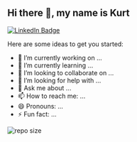 ## Hi there 👋, my name is Kurt

[![LinkedIn Badge](https://img.shields.io/badge/My-LinkedIn-teal)](https://www.linkedin.com/in/kurt-mcauliffe/)

Here are some ideas to get you started:

- 🔭 I’m currently working on ...
- 🌱 I’m currently learning ...
- 👯 I’m looking to collaborate on ...
- 🤔 I’m looking for help with ...
- 💬 Ask me about ...
- 📫 How to reach me: ...
- 😄 Pronouns: ...
- ⚡ Fun fact: ...

![repo size](https://img.shields.io/github/repo-size/Khmcauliffe/Khmcauliffe)
